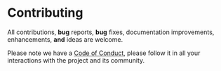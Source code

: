 # Contributing

All contributions, **bug** reports, **bug** fixes, documentation improvements, enhancements, **and** ideas are welcome.

Please note we have a [Code of Conduct](#code-of-conduct), please follow it in
all your interactions with the project and its community.
